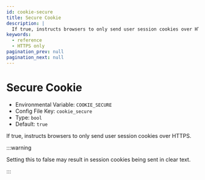 ```yaml
---
id: cookie-secure
title: Secure Cookie
description: |
  If true, instructs browsers to only send user session cookies over HTTPS.
keywords:
  - reference
  - HTTPS only
pagination_prev: null
pagination_next: null
---
```


# Secure Cookie

- Environmental Variable: `COOKIE_SECURE`
- Config File Key: `cookie_secure`
- Type: `bool`
- Default: `true`

If true, instructs browsers to only send user session cookies over HTTPS.

:::warning

Setting this to false may result in session cookies being sent in clear text.

:::
